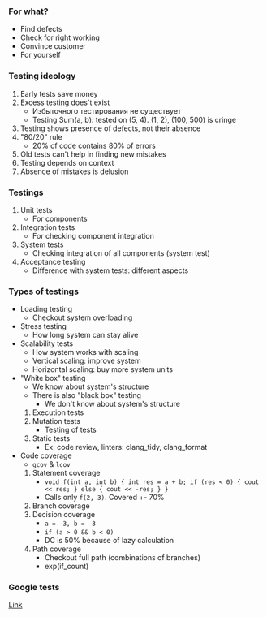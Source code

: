 ### For what?
- Find defects
- Check for right working
- Convince customer
- For yourself

### Testing ideology
1. Early tests save money
2. Excess testing does't exist
	- Избыточного тестирования не существует
	- Testing Sum(a, b): tested on (5, 4). (1, 2), (100, 500) is cringe
3. Testing shows presence of defects, not their absence
4. "80/20" rule
	- 20% of code contains 80% of errors
5. Old tests can't help in finding new mistakes
6. Testing depends on context
7. Absence of mistakes is delusion

### Testings
1. Unit tests
	- For components
2. Integration tests
	- For checking component integration
3. System tests
	- Checking integration of all components (system test)
4. Acceptance testing
	- Difference with system tests: different aspects

### Types of testings
- Loading testing
	- Checkout system overloading
- Stress testing
	- How long system can stay alive
- Scalability tests
	- How system works with scaling
	- Vertical scaling: improve system
	- Horizontal scaling: buy more system units
- "White box" testing
	- We know about system's structure
	- There is also "black box" testing
		- We don't know about system's structure
	1. Execution tests
	2. Mutation tests
		- Testing of tests
	1. Static tests
		- Ex: code review, linters: clang_tidy, clang_format
- Code coverage
	- `gcov` & `lcov`
	1. Statement coverage
		- `void f(int a, int b) { int res = a + b; if (res < 0) { cout << res; } else { cout << -res; } }`
		- Calls only `f(2, 3)`. Covered +- 70%
	2. Branch coverage
	3. Decision coverage
		- `a = -3, b = -3`
		- `if (a > 0 && b < 0)`
		- DC is 50% because of lazy calculation
	4. Path coverage
		- Checkout full path (combinations of branches)
		- exp(if_count)


### Google tests
[Link](http://google.github.io/googletest/quickstart-cmake.html)
